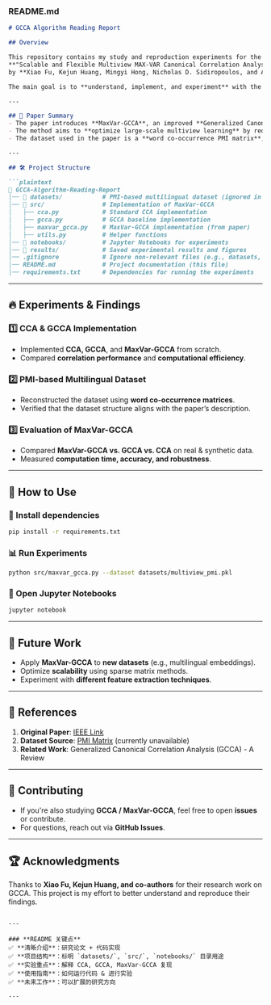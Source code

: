 ### **README.md**
```markdown
# GCCA Algorithm Reading Report

## Overview

This repository contains my study and reproduction experiments for the paper:  
**"Scalable and Flexible Multiview MAX-VAR Canonical Correlation Analysis"**  
by **Xiao Fu, Kejun Huang, Mingyi Hong, Nicholas D. Sidiropoulos, and Anthony Man-Cho So**.

The main goal is to **understand, implement, and experiment** with the **MaxVar-GCCA** algorithm presented in the paper.

---

## 📖 Paper Summary
- The paper introduces **MaxVar-GCCA**, an improved **Generalized Canonical Correlation Analysis (GCCA)** method.
- The method aims to **optimize large-scale multiview learning** by reducing computational complexity.
- The dataset used in the paper is a **word co-occurrence PMI matrix**, extracted from a multilingual corpus.

---

## 🛠️ Project Structure

```plaintext
📂 GCCA-Algorithm-Reading-Report
│── 📂 datasets/           # PMI-based multilingual dataset (ignored in .gitignore)
│── 📂 src/                # Implementation of MaxVar-GCCA
│   ├── cca.py            # Standard CCA implementation
│   ├── gcca.py           # GCCA baseline implementation
│   ├── maxvar_gcca.py    # MaxVar-GCCA implementation (from paper)
│   ├── utils.py          # Helper functions
│── 📂 notebooks/          # Jupyter Notebooks for experiments
│── 📂 results/            # Saved experimental results and figures
│── .gitignore            # Ignore non-relevant files (e.g., datasets, cache)
│── README.md             # Project documentation (this file)
│── requirements.txt      # Dependencies for running the experiments
```

---

## 🔥 Experiments & Findings

### **1️⃣ CCA & GCCA Implementation**
- Implemented **CCA, GCCA**, and **MaxVar-GCCA** from scratch.
- Compared **correlation performance** and **computational efficiency**.

### **2️⃣ PMI-based Multilingual Dataset**
- Reconstructed the dataset using **word co-occurrence matrices**.
- Verified that the dataset structure aligns with the paper’s description.

### **3️⃣ Evaluation of MaxVar-GCCA**
- Compared **MaxVar-GCCA vs. GCCA vs. CCA** on real & synthetic data.
- Measured **computation time, accuracy, and robustness**.

---

## 🚀 How to Use

### **🔧 Install dependencies**
```bash
pip install -r requirements.txt
```

### **📊 Run Experiments**
```bash
python src/maxvar_gcca.py --dataset datasets/multiview_pmi.pkl
```

### **📔 Open Jupyter Notebooks**
```bash
jupyter notebook
```
---

## 📌 Future Work
- Apply **MaxVar-GCCA** to **new datasets** (e.g., multilingual embeddings).
- Optimize **scalability** using sparse matrix methods.
- Experiment with **different feature extraction techniques**.

---

## 📜 References
1. **Original Paper**: [IEEE Link]([https://ieeexplore.ieee.org/document/XXXXXX](https://arxiv.org/abs/1605.09459))
2. **Dataset Source**: [PMI Matrix](https://sites.google.com/a/umn.edu/huang663/research) (currently unavailable)
3. **Related Work**: Generalized Canonical Correlation Analysis (GCCA) - A Review

---

## 🤝 Contributing
- If you're also studying **GCCA / MaxVar-GCCA**, feel free to open **issues** or contribute.
- For questions, reach out via **GitHub Issues**.

---

## 🏆 Acknowledgments
Thanks to **Xiao Fu, Kejun Huang, and co-authors** for their research work on GCCA. This project is my effort to better understand and reproduce their findings.
```

---

### **README 关键点**
✅ **清晰介绍**：研究论文 + 代码实现  
✅ **项目结构**：标明 `datasets/`, `src/`, `notebooks/` 目录用途  
✅ **实验重点**：解释 CCA, GCCA, MaxVar-GCCA 复现  
✅ **使用指南**：如何运行代码 & 进行实验  
✅ **未来工作**：可以扩展的研究方向  

---
